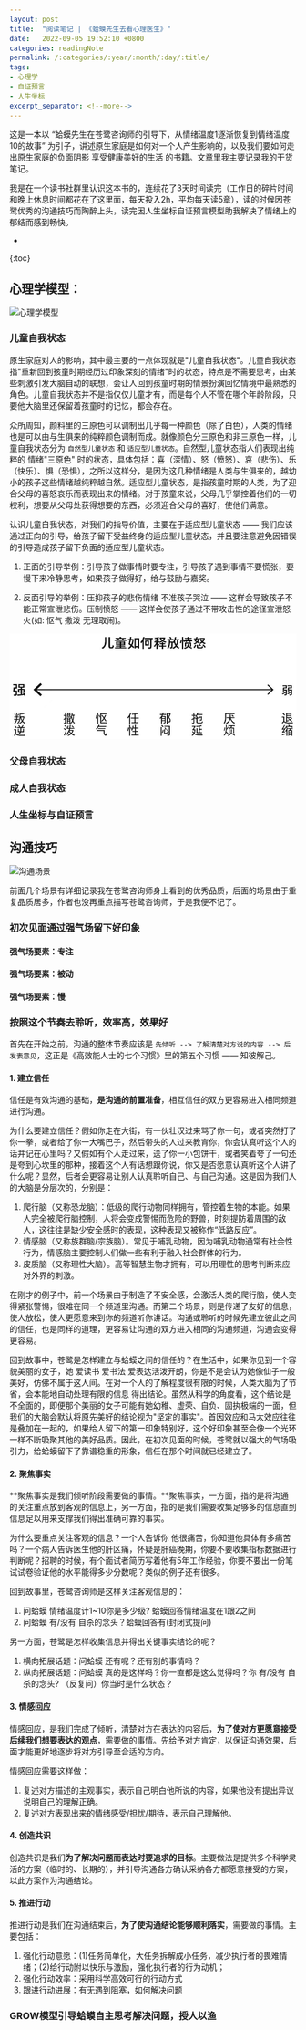 ```yaml
---
layout: post
title:  "阅读笔记 | 《蛤蟆先生去看心理医生》"
date:   2022-09-05 19:52:10 +0800
categories: readingNote
permalink: /:categories/:year/:month/:day/:title/
tags: 
- 心理学
- 自证预言
- 人生坐标
excerpt_separator: <!--more-->
---
```


这是一本以 “蛤蟆先生在苍鹭咨询师的引导下，从情绪温度1逐渐恢复到情绪温度10的故事” 为引子，讲述原生家庭是如何对一个人产生影响的，以及我们要如何走出原生家庭的负面阴影 享受健康美好的生活 的书籍。文章里我主要记录我的干货笔记。<!--more-->

我是在一个读书社群里认识这本书的，连续花了3天时间读完（工作日的碎片时间和晚上休息时间都花在了这里面，每天投入2h，平均每天读5章），读的时候因苍鹭优秀的沟通技巧而陶醉上头，读完因人生坐标自证预言模型助我解决了情绪上的郁结而感到畅快。

* 
{:toc}


## 心理学模型：

![心理学模型](https://i.v2ex.co/8vFj3G0U.png)

### 儿童自我状态

原生家庭对人的影响，其中最主要的一点体现就是"儿童自我状态"。儿童自我状态指"重新回到孩童时期经历过印象深刻的情绪"时的状态，特点是不需要思考，由某些刺激引发大脑自动的联想，会让人回到孩童时期的情景扮演回忆情境中最熟悉的角色。儿童自我状态并不是指仅仅儿童才有，而是每个人不管在哪个年龄阶段，只要他大脑里还保留着孩童时的记忆，都会存在。

众所周知，颜料里的三原色可以调制出几乎每一种颜色（除了白色），人类的情绪也是可以由与生俱来的纯粹颜色调制而成。就像颜色分三原色和非三原色一样，儿童自我状态分为 `自然型儿童状态` 和 `适应型儿童状态`。自然型儿童状态指人们表现出纯粹的 情绪"三原色" 时的状态，具体包括：喜（深情）、怒（愤怒）、哀（悲伤）、乐（快乐）、惧（恐惧），之所以这样分，是因为这几种情绪是人类与生俱来的，越幼小的孩子这些情绪越纯粹越自然。适应型儿童状态，是指孩童时期的人类，为了迎合父母的喜怒哀乐而表现出来的情绪。对于孩童来说，父母几乎掌控着他们的一切权利，想要从父母处获得想要的东西，必须迎合父母的喜好，使他们满意。

认识儿童自我状态，对我们的指导价值，主要在于适应型儿童状态 —— 我们应该通过正向的引导，给孩子留下受益终身的适应型儿童状态，并且要注意避免因错误的引导造成孩子留下负面的适应型儿童状态。

1. 正面的引导举例：引导孩子做事情时要专注，引导孩子遇到事情不要慌张，要慢下来冷静思考，如果孩子做得好，给与鼓励与嘉奖。

2. 反面引导的举例：压抑孩子的悲伤情绪 不准孩子哭泣 —— 这样会导致孩子不能正常宣泄悲伤。压制愤怒 —— 这样会使孩子通过不带攻击性的途径宣泄怒火(如: 怄气 撒泼 无理取闹)。

![儿童叛逆行为级别](/assets/pic/post-content/childPanni.jpg)

### 父母自我状态

### 成人自我状态

### 人生坐标与自证预言



## 沟通技巧

![沟通场景](https://i.v2ex.co/HGdUKt9j.png)

前面几个场景有详细记录我在苍鹭咨询师身上看到的优秀品质，后面的场景由于重复品质居多，作者也没再重点描写苍鹭咨询师，于是我便不记了。

### 初次见面通过强气场留下好印象

#### 强气场要素：专注

#### 强气场要素：被动

#### 强气场要素：慢

### 按照这个节奏去聆听，效率高，效果好

首先在开始之前，沟通的整体节奏应该是 `先倾听 --> 了解清楚对方说的内容 --> 后发表意见`，这正是《高效能人士的七个习惯》里的第五个习惯 —— 知彼解己。

#### 1. 建立信任

信任是有效沟通的基础，**是沟通的前置准备**，相互信任的双方更容易进入相同频道进行沟通。

为什么要建立信任？假如你走在大街，有一伙壮汉过来骂了你一句，或者突然打了你一拳，或者给了你一大嘴巴子，然后带头的人过来教育你，你会认真听这个人的话并记在心里吗？又假如有个人走过来，送了你一小包饼干，或者笑着夸了一句还是夸到心坎里的那种，接着这个人有话想跟你说，你又是否愿意认真听这个人讲了什么呢？显然，后者会更容易让别人认真聆听自己、与自己沟通。这是因为我们人的大脑是分层次的，分别是：

1. 爬行脑（又称恐龙脑）：低级的爬行动物同样拥有，管控着生物的本能。如果人完全被爬行脑控制，人将会变成警惕而危险的野兽，时刻提防着周围的敌人，这往往是缺少安全感时的表现，这种表现又被称作“低路反应”。
2. 情感脑（又称族群脑/宗族脑）。常见于哺乳动物，因为哺乳动物通常有社会性行为，情感脑主要控制人们做一些有利于融入社会群体的行为。
3. 皮质脑（又称理性大脑）。高等智慧生物才拥有，可以用理性的思考判断来应对外界的刺激。

<!-- 天道电视剧里的 制度用来制约爬行脑(法的由来 性恶论) 文化用来驾驭情感脑(文化的由来) 技术用于保障皮质脑 -->

在刚才的例子中，前一个场景由于制造了不安全感，会激活人类的爬行脑，使人变得紧张警惕，很难在同一个频道里沟通。而第二个场景，则是传递了友好的信息，使人放松，使人更愿意来到你的频道听你讲话。沟通或聆听的时候先建立彼此之间的信任，也是同样的道理，更容易让沟通的双方进入相同的沟通频道，沟通会变得更容易。

回到故事中，苍鹭是怎样建立与蛤蟆之间的信任的？在生活中，如果你见到一个容貌美丽的女子，她 爱读书 爱书法 爱表达活泼开朗，你是不是会认为她像仙子一般美好，仿佛不属于这人间。在对一个人的了解程度很有限的时候，人类大脑为了节省，会本能地自动处理有限的信息 得出结论。虽然从科学的角度看，这个结论是不全面的，即便那个美丽的女子可能有她幼稚、虚荣、自负、固执极端的一面，但我们的大脑会默认将原先美好的结论视为"坚定的事实"。首因效应和马太效应往往是叠加在一起的，如果给人留下的第一印象特别好，这个好印象甚至会像一个光环一样不断吸聚其他的美好品质。因此，在初次见面的时候，苍鹭就以强大的气场吸引力，给蛤蟆留下了靠谱稳重的形象，信任在那个时间就已经建立了。

#### 2. 聚焦事实

**聚焦事实是我们倾听阶段需要做的事情。**聚焦事实，一方面，指的是将沟通的关注重点放到客观的信息上，另一方面，指的是我们需要收集足够多的信息直到信息足以用来支撑我们得出准确可靠的事实。

为什么要重点关注客观的信息？一个人告诉你 他很痛苦，你知道他具体有多痛苦吗？一个病人告诉医生他的肝区痛，怀疑是肝癌晚期，你要不要收集指标数据进行判断呢？招聘的时候，有个面试者简历写着他有5年工作经验，你要不要出一份笔试试卷验证他的水平能得多少分数呢？类似的例子还有很多。

回到故事里，苍鹭咨询师是这样关注客观信息的：

1. 问蛤蟆 情绪温度计1~10你是多少级? 蛤蟆回答情绪温度在1跟2之间
2. 问蛤蟆 有/没有 自杀的念头？蛤蟆回答有(封闭式提问)

另一方面，苍鹭是怎样收集信息并得出关键事实结论的呢？

1. 横向拓展话题：问蛤蟆 还有呢？还有别的事情吗？
2. 纵向拓展话题：问蛤蟆 真的是这样吗？你一直都是这么觉得吗？你 有/没有 自杀的念头? （反复问）你当时是什么状态？


#### 3. 情感回应

情感回应，是我们完成了倾听，清楚对方在表达的内容后，**为了使对方更愿意接受后续我们想要表达的观点**，需要做的事情。先给予对方肯定，以保证沟通效果，后面才能更好地逐步将对方引导至合适的方向。

情感回应需要这样做：
1. 复述对方描述的主观事实，表示自己明白他所说的内容，如果他没有提出异议说明自己的理解正确。
2. 复述对方表现出来的情绪感受/担忧/期待，表示自己理解他。


#### 4. 创造共识

创造共识是我们**为了解决问题而表达时要追求的目标**。主要做法是提供多个科学灵活的方案（临时的、长期的），并引导沟通各方确认采纳各方都愿意接受的方案，以此方案作为沟通结论。

#### 5. 推进行动

推进行动是我们在沟通结束后，**为了使沟通结论能够顺利落实**，需要做的事情。主要包括：

1. 强化行动意愿：(1)任务简单化，大任务拆解成小任务，减少执行者的畏难情绪；(2)给行动附以快乐与激励，强化执行者的行为动机；
2. 强化行动效率：采用科学高效可行的行动方式
3. 跟进行动进展：有无遇到阻塞，如何解决问题

### GROW模型引导蛤蟆自主思考解决问题，授人以渔




